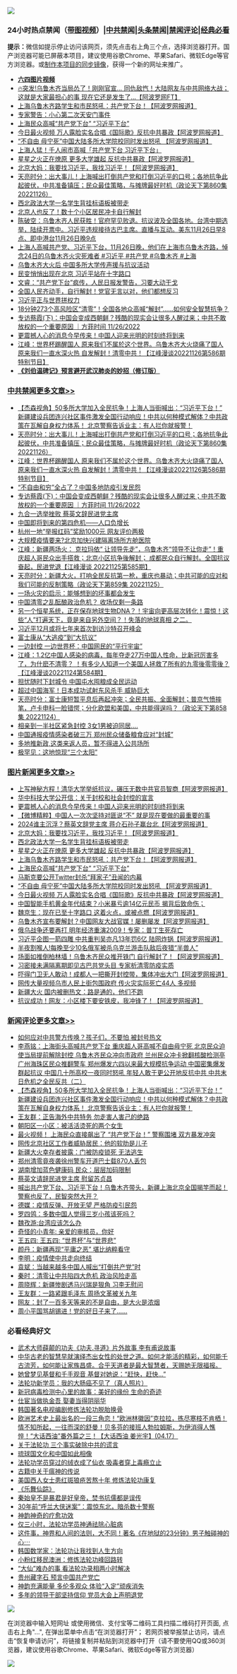 ![](https://raw.githubusercontent.com/jsvpn/jsproxy/dev/64photo/fqnews-qr.jpg)

<div id="tt">
<h3>24小时热点禁闻（<a href="https://aaa.v2dns.tk/?QAjUl=BgRp5UNKRn&T5Vk=fPVH&Q59Ab=WxGE" target="_blank">带图视频</a>）|<a href="#%E4%B8%AD%E5%85%B1%E7%A6%81%E9%97%BB%E6%9B%B4%E5%A4%9A%E6%96%87%E7%AB%A0">中共禁闻</a>|<a href="#%E5%9B%BE%E7%89%87%E6%96%B0%E9%97%BB%E6%9B%B4%E5%A4%9A%E6%96%87%E7%AB%A0">头条禁闻</a>|<a href="#%E6%96%B0%E9%97%BB%E8%AF%84%E8%AE%BA%E6%9B%B4%E5%A4%9A%E6%96%87%E7%AB%A0">禁闻评论|<a href="#%E5%BF%85%E7%9C%8B%E7%BB%8F%E5%85%B8%E5%A5%BD%E6%96%87">经典必看</a></h3>
<div><b>提示：</b>微信如提示停止访问该网页，须先点击右上角三个点，选择浏览器打开。国产浏览器可能已屏蔽本项目，建议使用谷歌Chrome、苹果Safari、微软Edge等官方浏览器。或<a href="%E5%88%B6%E4%BD%9Cgit%E7%A6%81%E9%97%BB%E9%95%9C%E5%83%8F.md">制作本项目的同步镜像</a>，获得一个新的网址来推广。</div>
<ul>
<li><b><a href="http://d2.v2rss.gq/64.mp4" target="_blank">六四图片视频</a></b></li>
<li><a href="/sohnews/20221126/1816429.md">🔥突发!乌鲁木齐当局怂了！刚刚官宣… 同仇敌忾！大陆网友与中共网络大战；这就是大家最担心的事 现在它还是发生了…【阿波罗网FT】</a></li>
<li><a href="/topimagenews/20221127/1816542.md">上海乌鲁木齐路学生和市民怒吼：共产党下台！【阿波罗网报道】</a></li>
<li><a href="/baitai/20221126/1816440.md">专家警告：小心第二次天安门事件</a></li>
<li><a href="/topimagenews/20221127/1816539.md">上海民众高喊“共产党下台” “习近平下台”</a></li>
<li><a href="/topimagenews/20221126/1816485.md">今日最火视频 万人露脸实名合唱《国际歌》反抗中共暴政【阿波罗网报道】</a></li>
<li><a href="/topimagenews/20221127/1816490.md">“不自由 毋宁死”中国大陆多所大学院校同时发出怒吼 【阿波罗网报道】</a></li>
<li><a href="/baitai/20221127/1816592.md">上海人猛！千人闹市高喊「共产党下台 习近平下台」</a></li>
<li><a href="/topimagenews/20221127/1816552.md">星星之火正在燎原 更多大学雄起 反抗中共暴政【阿波罗网报道】</a></li>
<li><a href="/topimagenews/20221127/1816632.md">北京大妈：我要找习近平，我找习近平！【阿波罗网报道】</a></li>
<li><a href="/cbnews/20221127/1816621.md">天亮时分：出大事儿！上海喊出打倒共产党和打倒习近平的口号；各地抗争此起彼伏，中共准备镇压；民众最佳策略，与摊牌最好时机（政论天下第860集 20221126）</a></li>
<li><a href="/topimagenews/20221127/1816595.md">西北政法大学一名学生背挂标语板被带走</a></li>
<li><a href="/baitai/20221127/1816525.md">北京人也反了！数十个小区居民冲卡自行解封</a></li>
<li><a href="/sohnews/20221126/1816415.md">陈破空：乌鲁木齐人民获胜！官府罕见败退。抗议波及全国各地。台湾中期选举，陆续开票中。习近平违规接待古巴主席。直播与互动。美东11月26日早8点、即中港台11月26日晚9点</a></li>
<li><a href="/sohnews/20221127/1816568.md">上海人高喊共产党、习近平下台，11月26日晚，他们在上海市乌鲁木齐路，悼念24日的乌鲁木齐火灾死难者 #习近平 #共产党 #乌鲁木齐 #上海</a></li>
<li><a href="/headline/20221126/1816462.md">乌鲁木齐大火后 中国多所大学传声援与抗议活动</a></li>
<li><a href="/baitai/20221127/1816628.md">民变悄悄出现在北京 习近平站在十字路口</a></li>
<li><a href="/sohnews/20221127/1816624.md">文睿：“共产党下台”疯传，人民日报发警告，习要大动干戈</a></li>
<li><a href="/sohnews/20221127/1816502.md">全国人民齐动手，自行解封！党官无言以对，他们都想反习</a></li>
<li><a href="/cnnews/20221127/1816546.md">习近平正与世界拼权力</a></li>
<li><a href="/sohnews/20221126/1816432.md">18分钟273个高风险区“清零”！全国各地众高喊“解封”……如何安全智慧抗争？</a></li>
<li><a href="/comments/20221127/1816522.md">专访蔡霞(下)：中国会变成西朝鲜？残酷的现实会让很多人醒过来；中共不敢放权的一个重要原因 ｜方菲时间 11/26/2022</a></li>
<li><a href="/topimagenews/20221127/1816679.md">更震撼人心的消息今早传来！中国人迎来光明的时刻终将到来</a></li>
<li><a href="/cbnews/20221127/1816570.md">江峰：世界杯踢醒国人 原来我们不属於这个世界。乌鲁木齐大火烧痛了国人 原来我们一直水深火热 自发解封！清零中共！【江峰漫谈20221126第586期特别节目】</a></li>
<li><b><a href="/comments/20200207/1272816.md" target="_blank">《刘伯温碑记》预言避开武汉肺炎的妙招（修订版）</a></b></li>
</ul>
</div>

<div class="catlist">
<h3><a href="/cbnews/" target="_blank">中共禁闻</a><span><a href="/cbnews/" target="_blank" rel="nofollow">更多文章>></a></span></h3>
<ul>
<li><a href="/comments/20221127/1816674.md" target="_blank">【杰森视角】50多所大学加入全民抗争！上海人当街喊出：“习近平下台！” 新疆建设兵团连兴社区事件激发全国行动响应！中共以何种模式解体？中共政策在瓦解自身权力体系！ 北京警察告诉业主：有人拦你就报警！</a></li>
<li><a href="/cbnews/20221127/1816621.md" target="_blank">天亮时分：出大事儿！上海喊出打倒共产党和打倒习近平的口号；各地抗争此起彼伏，中共准备镇压；民众最佳策略，与摊牌最好时机（政论天下第860集 20221126）</a></li>
<li><a href="/cbnews/20221127/1816570.md" target="_blank">江峰：世界杯踢醒国人 原来我们不属於这个世界。乌鲁木齐大火烧痛了国人 原来我们一直水深火热 自发解封！清零中共！【江峰漫谈20221126第586期特别节目】</a></li>
<li><a href="/cbnews/20221127/1816545.md" target="_blank">“不自由和穷”全占了？中国多地防疫引发民怨</a></li>
<li><a href="/comments/20221127/1816522.md" target="_blank">专访蔡霞(下)：中国会变成西朝鲜？残酷的现实会让很多人醒过来；中共不敢放权的一个重要原因 ｜方菲时间 11/26/2022</a></li>
<li><a href="/cbnews/20221126/1816470.md" target="_blank">九合一选举挫败 蔡英文辞民进党主席</a></li>
<li><a href="/cbnews/20221126/1816457.md" target="_blank">中国即将到来的第四危机——人口负增长</a></li>
<li><a href="/cbnews/20221126/1816387.md" target="_blank">杭州一地“举报红码”奖励1000元 网友评价两极</a></li>
<li><a href="/cbnews/20221126/1816294.md" target="_blank">大规模疫情要来?北京加快兴建隔离场所方舱医院</a></li>
<li><a href="/cbnews/20221126/1816279.md" target="_blank">江峰：新疆两场火： 克拉玛依“ 让领导先走”，乌鲁木齐“领导不让你走”！重庆超人哥民众出手搭救；北京小区抗争後解封； 成都民众自行解封。全国抗议奋起，民进党退【江峰漫谈 20221125第585期】</a></li>
<li><a href="/cbnews/20221126/1816237.md" target="_blank">天亮时分：新疆大火，打响全民反抗第一枪，重庆也暴动；中共可能的应对和我们可能的反制策略（政论天下第859集 20221125）</a></li>
<li><a href="/cbnews/20221126/1816129.md" target="_blank">一场火灾的启示：能够想到的坏事都会发生</a></li>
<li><a href="/cbnews/20221126/1816095.md" target="_blank">中国清零之乱酝酿政治危机？ 收场仅剩一条路</a></li>
<li><a href="/comments/20221125/1816021.md" target="_blank">另一个恒星系统，正在保存地球生物DNA？！宇宙向更高层次转化！震惊！这些“人”打遍天下，竟是来自另外空间？！失落的地球真相 之二。</a></li>
<li><a href="/cbnews/20221125/1815996.md" target="_blank">习近平12月或将七年来首次到访沙特召开峰会</a></li>
<li><a href="/cbnews/20221125/1815995.md" target="_blank">富士康从“大逃疫”到“大抗议”</a></li>
<li><a href="/cbnews/20221125/1815912.md" target="_blank">一边封控 一边世界杯：中国网民的“平行宇宙”</a></li>
<li><a href="/cbnews/20221125/1815909.md" target="_blank">江峰：1.2亿中国人感染的病毒，每年夺走27万中国人性命，比新冠厉害多了，为什麽不清零？ ！有多少人知道一个美国人拯救了所有的九零後零零後？【江峰漫谈20221124第584期】</a></li>
<li><a href="/cbnews/20221125/1815816.md" target="_blank">担忧随时下封城令 中国屯水囤粮成全民运动</a></li>
<li><a href="/cbnews/20221125/1815744.md" target="_blank">超过中国海军！日本成功试射东风杀手 威胁巨大</a></li>
<li><a href="/cbnews/20221125/1815743.md" target="_blank">天亮时分：富士康短暂平息后再起冲突；全民共振、全面解封；普京气愤摔笔，卢卡申科一脸错愕；分化欧盟和美国，中共能得逞吗？（政论天下第858集 20221124）</a></li>
<li><a href="/cbnews/20221125/1815731.md" target="_blank">相亲到一半社区紧急封控 3女1男被迫同居….</a></li>
<li><a href="/cbnews/20221124/1815634.md" target="_blank">中国通报疫情感染者破三万 郑州民众储备粮食应对“封城”</a></li>
<li><a href="/cbnews/20221124/1815557.md" target="_blank">多地推新政,这类来返人员，暂不得进入公共场所</a></li>
<li><a href="/cbnews/20221124/1815371.md" target="_blank">极罕见：这地惊现“三个太阳”</a></li>

</ul>
</div>
<div class="catlist">
<h3><a href="/topimagenews/" target="_blank">图片新闻</a><span><a href="/topimagenews/" target="_blank" rel="nofollow">更多文章>></a></span></h3>
<ul>
<li><a href="/topimagenews/20221127/1816703.md" target="_blank">上写神秘方程！清华大学举纸抗议，碾压无数中共官员智商【阿波罗网报道】</a></li>
<li><a href="/topimagenews/20221127/1816688.md" target="_blank">华中科技大学公开信：关于封校和社会封控的宣言</a></li>
<li><a href="/topimagenews/20221127/1816679.md" target="_blank">更震撼人心的消息今早传来！中国人迎来光明的时刻终将到来</a></li>
<li><a href="/topimagenews/20221127/1816658.md" target="_blank">【微博精粹】中国人一次次坚持对匪说“不” 就是现在要做的最重要的事</a></li>
<li><a href="/topimagenews/20221127/1816641.md" target="_blank">2024谁主沉浮？蔡英文辞党主席 蒋介石孙子赢台北【阿波罗网报道】</a></li>
<li><a href="/topimagenews/20221127/1816632.md" target="_blank">北京大妈：我要找习近平，我找习近平！【阿波罗网报道】</a></li>
<li><a href="/topimagenews/20221127/1816595.md" target="_blank">西北政法大学一名学生背挂标语板被带走</a></li>
<li><a href="/topimagenews/20221127/1816552.md" target="_blank">星星之火正在燎原 更多大学雄起 反抗中共暴政【阿波罗网报道】</a></li>
<li><a href="/topimagenews/20221127/1816542.md" target="_blank">上海乌鲁木齐路学生和市民怒吼：共产党下台！【阿波罗网报道】</a></li>
<li><a href="/topimagenews/20221127/1816539.md" target="_blank">上海民众高喊“共产党下台” “习近平下台”</a></li>
<li><a href="/topimagenews/20221127/1816527.md" target="_blank">马斯克要公开Twitter封杀“拜家子”丑闻的内幕</a></li>
<li><a href="/topimagenews/20221127/1816490.md" target="_blank">“不自由 毋宁死”中国大陆多所大学院校同时发出怒吼 【阿波罗网报道】</a></li>
<li><a href="/topimagenews/20221126/1816485.md" target="_blank">今日最火视频 万人露脸实名合唱《国际歌》反抗中共暴政【阿波罗网报道】</a></li>
<li><a href="/topimagenews/20221126/1816428.md" target="_blank">中国智能手机黄金年代结束？小米暴亏逾14亿元民币 揭背后致命伤；</a></li>
<li><a href="/topimagenews/20221126/1816329.md" target="_blank">魏京生：现在已至十字路口 这着火点，或被点燃【阿波罗网报道】</a></li>
<li><a href="/topimagenews/20221126/1816320.md" target="_blank">乌鲁木齐宣布要解封？中国网友大战官媒！屡删屡发【阿波罗网报道】</a></li>
<li><a href="/topimagenews/20221126/1816318.md" target="_blank">俄乌战争还要再打 明年经济重演2009！专家：普丁生死存亡</a></li>
<li><a href="/topimagenews/20221126/1816254.md" target="_blank">习近平企图一箭四雕 中共重判吴亦凡13年罚6亿 陆网炸锅【阿波罗网报道】</a></li>
<li><a href="/topimagenews/20221126/1816192.md" target="_blank">半夜割喉人!每晚至少10名俄军被杀乌克兰游击队敌后夜猎“半兽人”</a></li>
<li><a href="/topimagenews/20221126/1816126.md" target="_blank">场面如推倒柏林墙！乌鲁木齐民众推开铁门 自行解封了！【阿波罗网报道】</a></li>
<li><a href="/topimagenews/20221126/1816121.md" target="_blank">习密接未满隔离期即见古巴共党头目 专家析清零防疫实质</a></li>
<li><a href="/topimagenews/20221126/1816118.md" target="_blank">吓得门卫无人敢动！成都人一把撕开封控带，集体冲出大门【阿波罗网报道】</a></li>
<li><a href="/topimagenews/20221126/1816114.md" target="_blank">网传大量视频乌市人民上街包围政府 传火灾实际死亡44人 多视频</a></li>
<li><a href="/topimagenews/20221126/1816113.md" target="_blank">新疆大火 国内被删热文：路是通的，他们不跑</a></li>
<li><a href="/topimagenews/20221125/1816038.md" target="_blank">抗议成功！网友：小区楼下要安铁皮，我冲锋了！【阿波罗网报道】</a></li>

</ul>
</div>
<div class="catlist">
<h3><a href="/comments/" target="_blank">新闻评论</a><span><a href="/comments/" target="_blank" rel="nofollow">更多文章>></a></span></h3>
<ul>
<li><a href="/comments/20221127/1816690.md" target="_blank">如何应对中共警方传唤？孩子们，不要怕 被封号热文</a></li>
<li><a href="/comments/20221127/1816678.md" target="_blank">李燕铭：上海街头高喊共产党下台 重庆超人哥高喊不自由毋宁死 北京民众迫使当局提前解除封控 乌鲁木齐民众冲向市政府 兰州民众冲卡掀翻核酸检测亭 广州海珠区民众推翻警车 郑州爆发六四以来最大规模抗争运动 中国密集爆发群起抗议 中国几十所高校一夜同时怒吼 年轻人敢于更公开地反抗中共 中共末日危机之全民反共（二）</a></li>
<li><a href="/comments/20221127/1816674.md" target="_blank">【杰森视角】50多所大学加入全民抗争！上海人当街喊出：“习近平下台！” 新疆建设兵团连兴社区事件激发全国行动响应！中共以何种模式解体？中共政策在瓦解自身权力体系！ 北京警察告诉业主：有人拦你就报警！</a></li>
<li><a href="/comments/20221127/1816672.md" target="_blank">王友群：正告海外中共特务 勿走害人害己的绝路</a></li>
<li><a href="/comments/20221127/1816662.md" target="_blank">朝阳区一小区：被活活烫死的两个女生</a></li>
<li><a href="/comments/20221127/1816655.md" target="_blank">最火视频！ 上海民众直接飙出了 “共产党下台！” 警察围堵 双方暴发冲突</a></li>
<li><a href="/comments/20221127/1816654.md" target="_blank">网传北京社区工作者威胁居民：他的软肋是儿子</a></li>
<li><a href="/comments/20221127/1816653.md" target="_blank">新疆大火幸存者披露：门被防疫锁死 无法逃生</a></li>
<li><a href="/comments/20221127/1816652.md" target="_blank">郑州清零竟夜袭徐州警车开道巴士载870人丢包</a></li>
<li><a href="/comments/20221127/1816651.md" target="_blank">湖南增加蓝色健康码 民众：层层加码限制</a></li>
<li><a href="/comments/20221127/1816650.md" target="_blank">蔡英文请辞民进党主席 慰留苏贞昌</a></li>
<li><a href="/comments/20221127/1816640.md" target="_blank">喊出共产党下台、习近平下台！乌鲁木齐带头，新疆上海北京全国揭竿而起！警察也反了，民智突然大开？</a></li>
<li><a href="/comments/20221127/1816635.md" target="_blank">德媒：疫情反弹、开放无望 严格防疫引民怨</a></li>
<li><a href="/comments/20221127/1816597.md" target="_blank">罗四鸰：多数中国人觉得三岁小孩该死吗？</a></li>
<li><a href="/comments/20221127/1816596.md" target="_blank">魏孜游:台湾应该怎么办</a></li>
<li><a href="/comments/20221127/1816591.md" target="_blank">奇怪的小青年: 亲爱的审核员，你好</a></li>
<li><a href="/comments/20221127/1816590.md" target="_blank">王五四: 王五四: “世界杯”与“世界悲”</a></li>
<li><a href="/comments/20221127/1816584.md" target="_blank">颜丹：新疆再现“平庸之恶” 堪比纳粹看守</a></li>
<li><a href="/comments/20221127/1816583.md" target="_blank">李明：疫情使中共走向终结</a></li>
<li><a href="/comments/20221127/1816582.md" target="_blank">袁斌：当越来越多中国人喊出“打倒共产党”时</a></li>
<li><a href="/comments/20221127/1816581.md" target="_blank">秦时：清零让中共陷四大危机 政治风险走高</a></li>
<li><a href="/comments/20221127/1816580.md" target="_blank">周晓辉：新疆惨剧透马兴瑞是狠角 习李无慰问</a></li>
<li><a href="/comments/20221127/1816579.md" target="_blank">王友群：一路紧跟毛泽东 周扬文革被关九年</a></li>
<li><a href="/comments/20221127/1816578.md" target="_blank">网友：封了一百多天等来的不是自由，是大火是浓烟</a></li>
<li><a href="/comments/20221127/1816548.md" target="_blank">周小平国骂胡锡进！党的好日子来了……</a></li>

</ul>
</div>

<div class="catlist">
<h3>必看经典好文</h3>
<ul>
<li><a href="/topimagenews/20181117/1032655.md" target="_blank">武术大师薛颠的功夫《功夫.寻道》片外故事 李有甫说故事</a></li>
<li><a href="/comments/20210420/1529876.md" target="_blank">中华古老的智慧早就演绎杰出女性的处世之道。如何才能活的精彩，如何能千古流芳，如何能让家族昌盛。合乎天道者是最大智慧者，天赐她无限福报。</a></li>
<li><a href="/cnnews/20210420/1529760.md" target="_blank">她曾梦见基督和千手观音 基督对她说：“赶快，赶快…”</a></li>
<li><a href="/comments/20210905/1619324.md" target="_blank">法轮功新学员：我的大肠癌不见了（真人照片）</a></li>
<li><a href="/cbnews/20210421/1530674.md" target="_blank">新冠病毒检测中心里的故事：美好的缘份 生命的奇迹</a></li>
<li><a href="/lifebaike/20161111/612348.md" target="_blank">仕宦当做执金吾 娶妻当得阴丽华</a></li>
<li><a href="/comments/20210805/1600200.md" target="_blank">韩国著名电视编剧修炼法轮功脱胎换骨</a></li>
<li><a href="/bannedvideo/20210418/1528557.md" target="_blank">欧洲艺术史上最出名的一段三角恋！“欧洲林徽因”克拉拉，拣尽寒枝不肯栖！情不知所起，一往而深的舒曼！贝多芬的接班人勃拉姆斯，为伊消得人憔悴！“大话西油”番外篇之三！【大话西油 姜光宇】(04.17）</a></li>
<li><a href="/cbnews/20200703/1354907.md" target="_blank">关于法轮功 三个事实破除中共的谎言</a></li>
<li><a href="/bannedvideo/20220411/1717515.md" target="_blank">琉球国文化和中国如此相像</a></li>
<li><a href="/comments/20210317/1506773.md" target="_blank">法轮功学员穿过的绒衣成了仙衣 吸毒者穿上毒瘾立止</a></li>
<li><a href="/ccpdope/20200531/1337409.md" target="_blank">古籍中关于瘟神的传说</a></li>
<li><a href="/comments/20190126/1070164.md" target="_blank">美国西人女士患红斑狼疮苦熬十年 修炼法轮功康复</a></li>
<li><a href="/comments/20200527/783191.md" target="_blank">《乐舞仙踪》</a></li>
<li><a href="/lifebaike/20210407/1521258.md" target="_blank">秦始皇不是暴君是好皇帝，焚书坑儒都是误传</a></li>
<li><a href="/topimagenews/20171017/843193.md" target="_blank">30年前“呼兰大侠迷案”：震惊东北，暗杀数十警察</a></li>
<li><a href="/comments/20220105/1675252.md" target="_blank">神韵神奇的疗愈功效</a></li>
<li><a href="/health/20170626/780270.md" target="_blank">仅三小时，法轮功学员神通祛除心脏病</a></li>
<li><a href="/comments/20220722/1761738.md" target="_blank">这件事，神界和人间的法则，大不同！著名《在地狱的23分钟》男子触碰神的心⋯</a></li>
<li><a href="/comments/20220418/1721061.md" target="_blank">韩国数学家：法轮功让我找到人生方向</a></li>
<li><a href="/aomi/life/20210719/1589642.md" target="_blank">小粉红移民澳洲：修炼法轮功峰回路转</a></li>
<li><a href="/cbnews/20210428/1535533.md" target="_blank">“大仙”难办的事  看法轮功录相两小时解决</a></li>
<li><a href="/comments/20210226/1494382.md" target="_blank">贵州藏字石 预言中国共产党亡</a></li>
<li><a href="/comments/20220408/1716562.md" target="_blank">神韵充满能量 多伦多观众 体验“入定”顽疾消失</a></li>
<li><a href="/comments/20210307/1500218.md" target="_blank">多年的领导干部坚持信仰 党员大会上声明退党</a></li>

</ul>
</div>

![](https://raw.githubusercontent.com/jsvpn/jsproxy/dev/64photo/fqnews-qr.jpg)

在浏览器中输入短网址 或使用微信、支付宝等二维码工具扫描二维码打开页面, 点击右上角"...", 在弹出菜单中点击“在浏览器打开”； 若网页被举报禁止访问，请点击“恢复申请访问”，将链接复制并粘贴到浏览器中打开（请不要使用QQ或360浏览器，建议使用谷歌Chrome、苹果Safari、微软Edge等官方浏览器）

![](https://raw.githubusercontent.com/jsvpn/jsproxy/dev/64photo/wx.jpg)